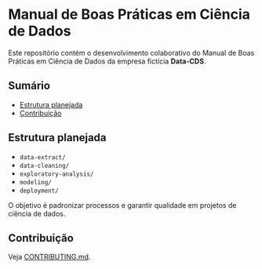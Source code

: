 # Manual de Boas Práticas em Ciência de Dados

Este repositório contém o desenvolvimento colaborativo do Manual de
Boas Práticas em Ciência de Dados da empresa fictícia **Data-CDS**.  

## Sumário

<!-- toc -->

- [Estrutura planejada](#estrutura-planejada)
- [Contribuição](#contribuicao)

<!-- tocstop -->

## Estrutura planejada

- `data-extract/`
- `data-cleaning/`
- `exploratory-analysis/`
- `modeling/`
- `deployment/`

O objetivo é padronizar processos e garantir qualidade em projetos de 
ciência de dados.

## Contribuição

Veja [CONTRIBUTING.md](CONTRIBUTING.md).
